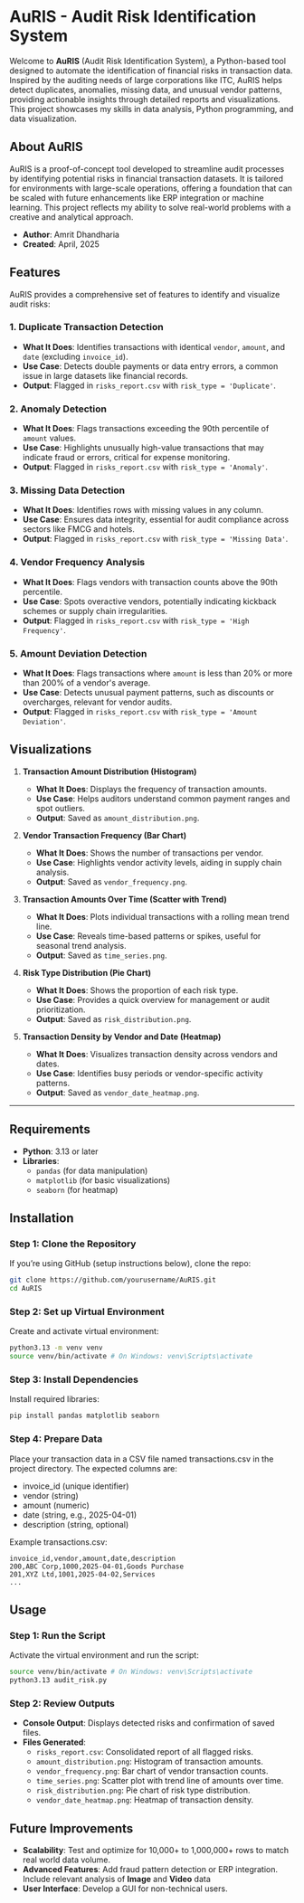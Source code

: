 # AuRIS - Audit Risk Identification System

Welcome to **AuRIS** (Audit Risk Identification System), a Python-based tool designed to automate the identification of financial risks in transaction data. Inspired by the auditing needs of large corporations like ITC, AuRIS helps detect duplicates, anomalies, missing data, and unusual vendor patterns, providing actionable insights through detailed reports and visualizations. This project showcases my skills in data analysis, Python programming, and data visualization.

## About AuRIS

AuRIS is a proof-of-concept tool developed to streamline audit processes by identifying potential risks in financial transaction datasets. It is tailored for environments with large-scale operations, offering a foundation that can be scaled with future enhancements like ERP integration or machine learning. This project reflects my ability to solve real-world problems with a creative and analytical approach.

- **Author**: Amrit Dhandharia
- **Created**: April, 2025


## Features

AuRIS provides a comprehensive set of features to identify and visualize audit risks:

### 1. Duplicate Transaction Detection
- **What It Does**: Identifies transactions with identical `vendor`, `amount`, and `date` (excluding `invoice_id`).
- **Use Case**: Detects double payments or data entry errors, a common issue in large datasets like financial records.
- **Output**: Flagged in `risks_report.csv` with `risk_type = 'Duplicate'`.

### 2. Anomaly Detection
- **What It Does**: Flags transactions exceeding the 90th percentile of `amount` values.
- **Use Case**: Highlights unusually high-value transactions that may indicate fraud or errors, critical for expense monitoring.
- **Output**: Flagged in `risks_report.csv` with `risk_type = 'Anomaly'`.

### 3. Missing Data Detection
- **What It Does**: Identifies rows with missing values in any column.
- **Use Case**: Ensures data integrity, essential for audit compliance across sectors like FMCG and hotels.
- **Output**: Flagged in `risks_report.csv` with `risk_type = 'Missing Data'`.

### 4. Vendor Frequency Analysis
- **What It Does**: Flags vendors with transaction counts above the 90th percentile.
- **Use Case**: Spots overactive vendors, potentially indicating kickback schemes or supply chain irregularities.
- **Output**: Flagged in `risks_report.csv` with `risk_type = 'High Frequency'`.

### 5. Amount Deviation Detection
- **What It Does**: Flags transactions where `amount` is less than 20% or more than 200% of a vendor's average.
- **Use Case**: Detects unusual payment patterns, such as discounts or overcharges, relevant for vendor audits.
- **Output**: Flagged in `risks_report.csv` with `risk_type = 'Amount Deviation'`.


## Visualizations
1. **Transaction Amount Distribution (Histogram)**
   - **What It Does**: Displays the frequency of transaction amounts.
   - **Use Case**: Helps auditors understand common payment ranges and spot outliers.
   - **Output**: Saved as `amount_distribution.png`.

2. **Vendor Transaction Frequency (Bar Chart)**
   - **What It Does**: Shows the number of transactions per vendor.
   - **Use Case**: Highlights vendor activity levels, aiding in supply chain analysis.
   - **Output**: Saved as `vendor_frequency.png`.

3. **Transaction Amounts Over Time (Scatter with Trend)**
   - **What It Does**: Plots individual transactions with a rolling mean trend line.
   - **Use Case**: Reveals time-based patterns or spikes, useful for seasonal trend analysis.
   - **Output**: Saved as `time_series.png`.

4. **Risk Type Distribution (Pie Chart)**
   - **What It Does**: Shows the proportion of each risk type.
   - **Use Case**: Provides a quick overview for management or audit prioritization.
   - **Output**: Saved as `risk_distribution.png`.

5. **Transaction Density by Vendor and Date (Heatmap)**
   - **What It Does**: Visualizes transaction density across vendors and dates.
   - **Use Case**: Identifies busy periods or vendor-specific activity patterns.
   - **Output**: Saved as `vendor_date_heatmap.png`.
---

## Requirements

- **Python**: 3.13 or later
- **Libraries**:
  - `pandas` (for data manipulation)
  - `matplotlib` (for basic visualizations)
  - `seaborn` (for heatmap)

## Installation

### Step 1: Clone the Repository
If you’re using GitHub (setup instructions below), clone the repo:
```bash
git clone https://github.com/yourusername/AuRIS.git
cd AuRIS
```
### Step 2: Set up Virtual Environment
Create and activate virtual environment:
```bash
python3.13 -m venv venv
source venv/bin/activate # On Windows: venv\Scripts\activate
``` 
### Step 3: Install Dependencies
Install required libraries:
```bash
pip install pandas matplotlib seaborn
```
### Step 4: Prepare Data
Place your transaction data in a CSV file named transactions.csv in the project directory. The expected columns are:
- invoice_id (unique identifier)
- vendor (string)
- amount (numeric)
- date (string, e.g., 2025-04-01)
- description (string, optional)

Example transactions.csv:
```text
invoice_id,vendor,amount,date,description
200,ABC Corp,1000,2025-04-01,Goods Purchase
201,XYZ Ltd,1001,2025-04-02,Services
...
```

## Usage
### Step 1: Run the Script
Activate the virtual environment and run the script:
```bash
source venv/bin/activate # On Windows: venv\Scripts\activate
python3.13 audit_risk.py
```
### Step 2: Review Outputs
- **Console Output**: Displays detected risks and confirmation of saved files.
- **Files Generated**:
    - `risks_report.csv`: Consolidated report of all flagged risks.
    - `amount_distribution.png`: Histogram of transaction amounts.
    - `vendor_frequency.png`: Bar chart of vendor transaction counts.
    - `time_series.png`: Scatter plot with trend line of amounts over time.
    - `risk_distribution.png`: Pie chart of risk type distribution.
    - `vendor_date_heatmap.png`: Heatmap of transaction density.

## Future Improvements
- **Scalability**: Test and optimize for 10,000+ to 1,000,000+ rows to match real world data volume.
- **Advanced Features**: Add fraud pattern detection or ERP integration. Include relevant analysis of **Image** and **Video** data
- **User Interface**: Develop a GUI for non-technical users.